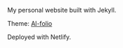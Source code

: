 My personal website built with Jekyll. 

Theme: [Al-folio](https://github.com/alshedivat/al-folio) 

Deployed with Netlify.
